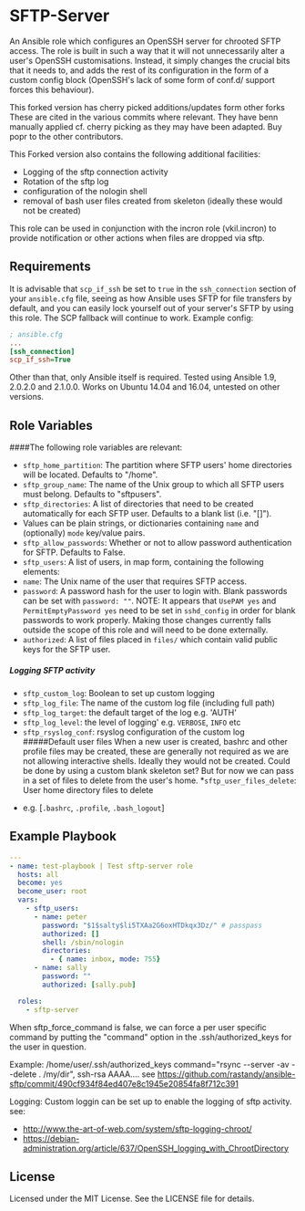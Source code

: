 # SFTP-Server

An Ansible role which configures an OpenSSH server for chrooted SFTP access.  The role is built in such a way that it will not unnecessarily alter a user's OpenSSH customisations.  Instead, it simply changes the crucial bits that it needs to, and adds the rest of its configuration in the form of a custom config block (OpenSSH's lack of some form of conf.d/ support forces this behaviour).

This forked version has cherry picked additions/updates form other forks
These are cited in the various commits where relevant.
They have benn manually applied cf. cherry picking as they may have been adapted.
Buy popr to the other contributors.

This Forked version also contains the following additional facilities:

 - Logging of the sftp connection activity
 - Rotation of the sftp log
 - configuration of the nologin shell
 - removal of bash user files created from skeleton (ideally these would not be created)

This role can be used in conjunction with the incron role (vkil.incron) to provide notification
or other actions when files are dropped via sftp.

## Requirements

It is advisable that `scp_if_ssh` be set to `true` in the `ssh_connection` section of your `ansible.cfg` file, seeing as how Ansible uses SFTP for file transfers by default, and you can easily lock yourself out of your server's SFTP by using this role.  The SCP fallback will continue to work.  Example config:

```ini
; ansible.cfg
...
[ssh_connection]
scp_if_ssh=True
```

Other than that, only Ansible itself is required.  Tested using Ansible 1.9, 2.0.2.0 and 2.1.0.0.  Works on Ubuntu 14.04 and 16.04, untested on other versions.

## Role Variables

####The following role variables are relevant:

 * `sftp_home_partition`: The partition where SFTP users' home directories will be located.  Defaults to "/home".
 * `sftp_group_name`: The name of the Unix group to which all SFTP users must belong.  Defaults to "sftpusers".
 * `sftp_directories`: A list of directories that need to be created automatically for each SFTP user.  Defaults to a blank list (i.e. "[]").
 * Values can be plain strings, or dictionaries containing `name` and (optionally) `mode` key/value pairs.
 * `sftp_allow_passwords`: Whether or not to allow password authentication for SFTP. Defaults to False.
 * `sftp_users`: A list of users, in map form, containing the following elements:
  * `name`: The Unix name of the user that requires SFTP access.
  * `password`: A password hash for the user to login with.  Blank passwords can be set with `password: ""`.  NOTE: It appears that `UsePAM yes` and `PermitEmptyPassword yes` need to be set in `sshd_config` in order for blank passwords to work properly.  Making those changes currently falls outside the scope of this role and will need to be done externally.
  * `authorized`: A list of files placed in `files/` which contain valid public keys for the SFTP user.
##### Logging SFTP activity
 * `sftp_custom_log`: Boolean to set up custom logging
 * `sftp_log_file`: The name of the custom log file (including full path)
 * `sftp_log_target`:  the default target of the log e.g. 'AUTH'
 * `sftp_log_level`:  the level of logging' e.g. `VERBOSE`, `INFO` etc
 * `sftp_rsyslog_conf`: rsyslog configuration of the custom log
#####Default user files
When a new user is created, bashrc and other profile files may be created, these are generally not required as we
are not allowing interactive shells. Ideally they would not be created. Could be done by using a custom blank skeleton set? But for now we can pass in a set of files to delete from the user's home.
*`sftp_user_files_delete`:  User home directory files to delete
 - e.g. [`.bashrc`, `.profile`, `.bash_logout`]

## Example Playbook

```yaml
---
- name: test-playbook | Test sftp-server role
  hosts: all
  become: yes
  become_user: root
  vars:
    - sftp_users:
      - name: peter
        password: "$1$salty$li5TXAa2G6oxHTDkqx3Dz/" # passpass
        authorized: []
        shell: /sbin/nologin
        directories:
          - { name: inbox, mode: 755}
      - name: sally
        password: ""
        authorized: [sally.pub]

  roles:
    - sftp-server
```

When sftp_force_command is false, we can force a per user specific
command by putting the "command" option in the .ssh/authorized_keys for
the user in question.

Example:
/home/user/.ssh/authorized_keys
command="rsync --server -av --delete . /my/dir", ssh-rsa AAAA....
see https://github.com/rastandy/ansible-sftp/commit/490cf934f84ed407e8c1945e20854fa8f712c391

Logging:
Custom loggin can be set up to enable the logging of sftp activity.
see:
 - http://www.the-art-of-web.com/system/sftp-logging-chroot/
 - https://debian-administration.org/article/637/OpenSSH_logging_with_ChrootDirectory

## License

Licensed under the MIT License. See the LICENSE file for details.
